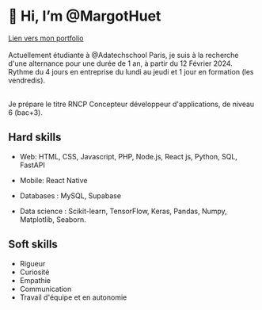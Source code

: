 # 👋 Hi, I’m @MargotHuet
[Lien vers mon portfolio]()
<br>
<br>
Actuellement étudiante à @Adatechschool Paris, je suis à la recherche d'une alternance pour une durée de 1 an, à partir du 12 Février 2024. Rythme du 4 jours en entreprise du lundi au jeudi et 1 jour en formation (les vendredis). 

<br>
Je prépare le titre RNCP Concepteur développeur d'applications, de niveau 6 (bac+3).
<br>

## Hard skills

- Web: HTML, CSS, Javascript, PHP, Node.js, React js, Python, SQL, FastAPI

- Mobile: React Native

- Databases : MySQL, Supabase

- Data science : Scikit-learn, TensorFlow, Keras, Pandas, Numpy, Matplotlib, Seaborn. 

## Soft skills

- Rigueur
- Curiosité
- Empathie
- Communication 
- Travail d'équipe et en autonomie

<!---
MargotHuet/MargotHuet is a ✨ special ✨ repository because its `README.md` (this file) appears on your GitHub profile.
You can click the Preview link to take a look at your changes.
--->
